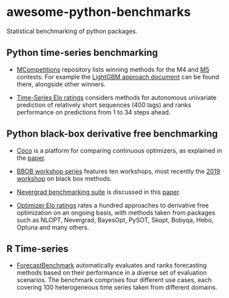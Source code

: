 # awesome-python-benchmarks

Statistical benchmarking of python packages.  


## Python time-series benchmarking

* [MCompetitions](https://github.com/Mcompetitions) repository lists winning methods for the M4 and [M5](https://github.com/Mcompetitions/M5-methods/tree/master/Code%20of%20Winning%20Methods) contests. For example the [LightGBM approach document](https://github.com/Mcompetitions/M5-methods/blob/master/Code%20of%20Winning%20Methods/U1/M5%20Winning%20Submission.docx) can be found there, alongside other winners. 

* [Time-Series Elo ratings](https://microprediction.github.io/timeseries-elo-ratings/html_leaderboards/overall.html) considers methods for autonomous univariate prediction of relatively short sequences (400 lags) and ranks performance on predictions from 1 to 34 steps ahead. 



## Python black-box derivative free benchmarking

* [Coco](https://github.com/numbbo/coco) is a platform for comparing continuous optimizers, as explained in the [paper](https://arxiv.org/pdf/1603.08785.pdf).

* [BBOB workshop series](http://numbbo.github.io/workshops/index.html) features ten workshops, most recently the [2019 workshop](http://numbbo.github.io/workshops/BBOB-2019/index.html) on black box methods. 

* [Nevergrad benchmarking suite](https://facebookresearch.github.io/nevergrad/benchmarking.html#) is discussed in this [paper](https://arxiv.org/pdf/2010.04542.pdf).

* [Optimizer Elo ratings](https://microprediction.github.io/optimizer-elo-ratings/html_leaderboards/overall.html) rates a hundred approaches to derivative free optimization on an ongoing basis, with methods taken from packages such as NLOPT, Nevergrad, BayesOpt, PySOT, Skopt, Bobyqa, Hebo, Optuna and many others. 



## R Time-series 

* [ForecastBenchmark](https://github.com/DescartesResearch/ForecastBenchmark) automatically evaluates and ranks forecasting methods based on their performance in a diverse set of evaluation scenarios. The benchmark comprises four different use cases, each covering 100 heterogeneous time series taken from different domains. 

